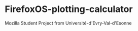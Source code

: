 FirefoxOS-plotting-calculator
=============================

Mozilla Student Project from Université-d'Evry-Val-d'Esonne
